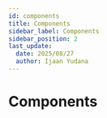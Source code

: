 ```yaml
---
id: components
title: Components
sidebar_label: Components
sidebar_position: 2
last_update:
  date: 2025/08/27
  author: Ijaan Yudana
---
```


# Components